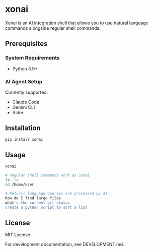 # xonai

Xonai is an AI integration shell that allows you to use natural language commands alongside regular shell commands.

## Prerequisites

### System Requirements
- Python 3.9+

### AI Agent Setup
Currently supported:
- Claude Code
- Gemini CLI  
- Aider

## Installation

```bash
pip install xonai
```

## Usage

```bash
xonai
```

```bash
# Regular shell commands work as usual
ls -la
cd /home/user

# Natural language queries are processed by AI
how do I find large files
what's the current git status
create a python script to sort a list
```

## License

MIT License

For development documentation, see DEVELOPMENT.md.